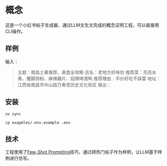 # 概念

这是一个小红书帖子生成器，通过LLM文生文完成的概念证明工程，可以直接用CLI操作。

## 样例

输入：
> 主题：南昌土著推荐，美食全攻略 店名：老地方好味坊 推荐菜：亮亮水煮、蟹脚捞粉、麻辣藕片、招牌啤酒鸭 推荐理由：平价好吃不踩雷 地址：江西省南昌市中山路万寿宫历史文化街区
输出：

## 安装

```
uv sync

cp exapmles/.env.example .env

```

## 技术

工程使用了[Few-Shot Prompting](https://www.promptingguide.ai/techniques/fewshot)[](https://www.promptingguide.ai/techniques/fewshot)技巧，通过把热门帖子作为样例，让LLM基于样例进行仿写。
